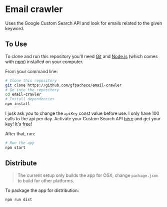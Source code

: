 # Email crawler

Uses the Google Custom Search API and look for emails related to the given keyword.

## To Use

To clone and run this repository you'll need [Git](https://git-scm.com) and [Node.js](https://nodejs.org/en/download/) (which comes with [npm](http://npmjs.com)) installed on your computer.

From your command line:

```bash
# Clone this repository
git clone https://github.com/gfpacheco/email-crawler
# Go into the repository
cd email-crawler
# Install dependencies
npm install
```

I jusk ask you to change the `apiKey` const value before use. I only have 100 calls to the api per day.
Activate your Custom Search API [here](https://console.cloud.google.com/apis/api/customsearch/overview)
and get your key! It's free!

After that, run:

```bash
# Run the app
npm start
```

## Distribute

> The current setup only builds the app for OSX, change `package.json` to build for other platforms.

To package the app for distribution:

```bash
npm run dist
```
